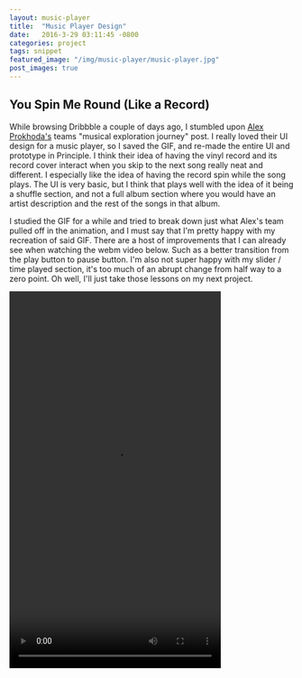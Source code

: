 ```yaml
---
layout: music-player
title:  "Music Player Design"
date:   2016-3-29 03:11:45 -0800
categories: project
tags: snippet
featured_image: "/img/music-player/music-player.jpg"
post_images: true
---
```

## You Spin Me Round (Like a Record)

While browsing Dribbble a couple of days ago, I stumbled upon [Alex Prokhoda's](https://dribbble.com/shots/2602525-Music-Player-Exploration) teams "musical exploration journey" post.  I really loved their UI design for a music player, so I saved the GIF, and re-made the entire UI and prototype in Principle.  I think their idea of having the vinyl record and its record cover interact when you skip to the next song really neat and different.  I especially like the idea of having the record spin while the song plays.  The UI is very basic, but I think that plays well with the idea of it being a shuffle section, and not a full album section where you would have an artist description and the rest of the songs in that album.      

I studied the GIF for a while and tried to break down just what Alex's team pulled off in the animation, and I must say that I'm pretty happy with my recreation of said GIF.  There are a host of improvements that I can already see when watching the webm video below.  Such as a better transition from the play button to pause button.  I'm also not super happy with my slider / time played section, it's too much of an abrupt change from half way to a zero point.  Oh well, I'll just take those lessons on my next project.

<div class="video">
<video width="375" height="667" controls>
  <source src="/video/music-player/music-player.mp4" type="video/mp4">
  <source src="/video/music-player/music-player.webm" type="video/webm">
Your browser does not support the video tag.
</video>
</div>
